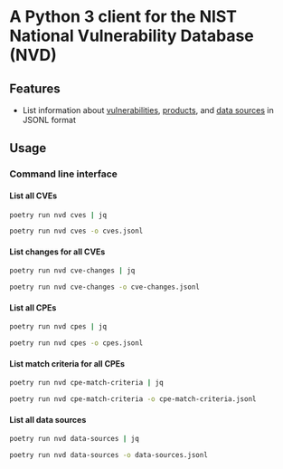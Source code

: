 # A Python 3 client for the NIST National Vulnerability Database (NVD)

## Features

- List information about [vulnerabilities](https://nvd.nist.gov/developers/vulnerabilities), [products](https://nvd.nist.gov/developers/products), and [data sources](https://nvd.nist.gov/developers/data-sources) in JSONL format

## Usage

### Command line interface

#### List all CVEs

```bash
poetry run nvd cves | jq
```

```bash
poetry run nvd cves -o cves.jsonl
```

#### List changes for all CVEs

```bash
poetry run nvd cve-changes | jq
```

```bash
poetry run nvd cve-changes -o cve-changes.jsonl
```

#### List all CPEs

```bash
poetry run nvd cpes | jq
```

```bash
poetry run nvd cpes -o cpes.jsonl
```

#### List match criteria for all CPEs

```bash
poetry run nvd cpe-match-criteria | jq
```

```bash
poetry run nvd cpe-match-criteria -o cpe-match-criteria.jsonl
```

#### List all data sources

```bash
poetry run nvd data-sources | jq
```

```bash
poetry run nvd data-sources -o data-sources.jsonl
```
